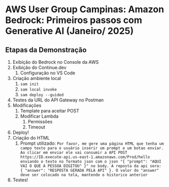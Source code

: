 # AWS User Group Campinas: Amazon Bedrock: Primeiros passos com Generative AI (Janeiro/ 2025)

## Etapas da Demonstração

1. Exibição do Bedrock no Console da AWS
1. Exibição do Continue.dev
    1. Configuração no VS Code
1. Criação ambiente local
    1. `sam init`
    1. `sam local invoke`
    1. `sam deploy --guided`
1. Testes da URL do API Gateway no Postman
1. Modificações
    1. Template para aceitar POST
    1. Modificar Lambda
        1. Permissões
        1. Timeout
1. Deploy!
1. Criação do HTML
    1. Prompt utilizado:
    `Por favor, me gere uma página HTML que tenha um campo texto para o usuário inserir um prompt e um botao enviar. Ao clicar em enviar ele vai consumir a API POST https://ID.execute-api.us-east-1.amazonaws.com/Prod/hello enviando o texto no formato json com o json "{ "prompt": "AQUI VAI O QUE A PESSOA DIGITOU" }" no body. A reposta da api sera: { "answer": "RESPOSTA GERADA PELA API" }. O valor do "answer" deve ser colocado na tela, mantendo o historico anterior`
1. Testes!